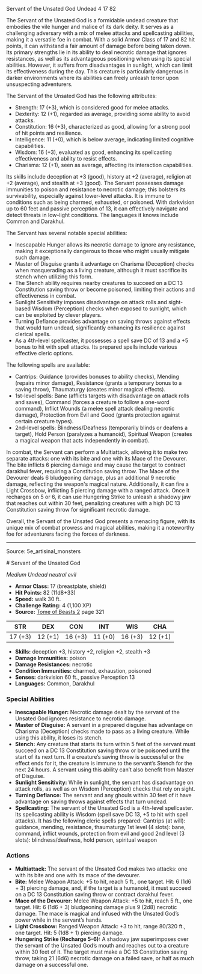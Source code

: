 <MonsterName/>Servant of the Unsated God</MonsterName>
<CreatureType/>Undead</CreatureType>
<CR/>4</CR>
<AC/>17</AC>
<HP/>82</HP>
<summary>The Servant of the Unsated God is a formidable undead creature that embodies the vile hunger and malice of its dark deity. It serves as a challenging adversary with a mix of melee attacks and spellcasting abilities, making it a versatile foe in combat. With a solid Armor Class of 17 and 82 hit points, it can withstand a fair amount of damage before being taken down. Its primary strengths lie in its ability to deal necrotic damage that ignores resistances, as well as its advantageous positioning when using its special abilities. However, it suffers from disadvantages in sunlight, which can limit its effectiveness during the day. This creature is particularly dangerous in darker environments where its abilities can freely unleash terror upon unsuspecting adventurers.</summary>

<detail>

The Servant of the Unsated God has the following attributes:
- Strength: 17 (+3), which is considered good for melee attacks.
- Dexterity: 12 (+1), regarded as average, providing some ability to avoid attacks.
- Constitution: 16 (+3), characterized as good, allowing for a strong pool of hit points and resilience.
- Intelligence: 11 (+0), which is below average, indicating limited cognitive capabilities.
- Wisdom: 16 (+3), evaluated as good, enhancing its spellcasting effectiveness and ability to resist effects.
- Charisma: 12 (+1), seen as average, affecting its interaction capabilities.

Its skills include deception at +3 (good), history at +2 (average), religion at +2 (average), and stealth at +3 (good). The Servant possesses damage immunities to poison and resistance to necrotic damage; this bolsters its survivability, especially against lower-level attacks. It is immune to conditions such as being charmed, exhausted, or poisoned. With darkvision up to 60 feet and passive perception of 13, it can effectively navigate and detect threats in low-light conditions. The languages it knows include Common and Darakhul.

The Servant has several notable special abilities:
- Inescapable Hunger allows its necrotic damage to ignore any resistance, making it exceptionally dangerous to those who might usually mitigate such damage.
- Master of Disguise grants it advantage on Charisma (Deception) checks when masquerading as a living creature, although it must sacrifice its stench when utilizing this form.
- The Stench ability requires nearby creatures to succeed on a DC 13 Constitution saving throw or become poisoned, limiting their actions and effectiveness in combat.
- Sunlight Sensitivity imposes disadvantage on attack rolls and sight-based Wisdom (Perception) checks when exposed to sunlight, which can be exploited by clever players.
- Turning Defiance provides advantage on saving throws against effects that would turn undead, significantly enhancing its resilience against clerical spells.
- As a 4th-level spellcaster, it possesses a spell save DC of 13 and a +5 bonus to hit with spell attacks. Its prepared spells include various effective cleric options.

The following spells are available:
- Cantrips: Guidance (provides bonuses to ability checks), Mending (repairs minor damage), Resistance (grants a temporary bonus to a saving throw), Thaumaturgy (creates minor magical effects).
- 1st-level spells: Bane (afflicts targets with disadvantage on attack rolls and saves), Command (forces a creature to follow a one-word command), Inflict Wounds (a melee spell attack dealing necrotic damage), Protection from Evil and Good (grants protection against certain creature types).
- 2nd-level spells: Blindness/Deafness (temporarily blinds or deafens a target), Hold Person (paralyzes a humanoid), Spiritual Weapon (creates a magical weapon that acts independently in combat).

In combat, the Servant can perform a Multiattack, allowing it to make two separate attacks: one with its bite and one with its Mace of the Devourer. The bite inflicts 6 piercing damage and may cause the target to contract darakhul fever, requiring a Constitution saving throw. The Mace of the Devourer deals 6 bludgeoning damage, plus an additional 9 necrotic damage, reflecting the weapon's magical nature. Additionally, it can fire a Light Crossbow, inflicting 5 piercing damage with a ranged attack. Once it recharges on 5 or 6, it can use Hungering Strike to unleash a shadowy jaw that reaches out within 30 feet, penalizing creatures with a high DC 13 Constitution saving throw for significant necrotic damage.

Overall, the Servant of the Unsated God presents a menacing figure, with its unique mix of combat prowess and magical abilities, making it a noteworthy foe for adventurers facing the forces of darkness.</detail>



---

Source: 5e_artisinal_monsters

<statblock>
# Servant of the Unsated God

*Medium* *Undead* *neutral evil*

- **Armor Class:** 17 (breastplate, shield)
- **Hit Points:** 82 (11d8+33)
- **Speed:** walk 30 ft.
- **Challenge Rating:** 4 (1,100 XP)
- **Source:** [Tome of Beasts 2](https://koboldpress.com/kpstore/product/tome-of-beasts-2-for-5th-edition) page 321

| STR | DEX | CON | INT | WIS | CHA |
| --- | --- | --- | --- | --- | --- |
| 17 (+3) | 12 (+1) | 16 (+3) | 11 (+0) | 16 (+3) | 12 (+1) |

- **Skills:** deception +3, history +2, religion +2, stealth +3
- **Damage Immunities:** poison
- **Damage Resistances:** necrotic
- **Condition Immunities:** charmed, exhaustion, poisoned
- **Senses:** darkvision 60 ft., passive Perception 13
- **Languages:** Common, Darakhul

### Special Abilities

- **Inescapable Hunger:** Necrotic damage dealt by the servant of the Unsated God ignores resistance to necrotic damage.
- **Master of Disguise:** A servant in a prepared disguise has advantage on Charisma (Deception) checks made to pass as a living creature. While using this ability, it loses its stench.
- **Stench:** Any creature that starts its turn within 5 feet of the servant must succeed on a DC 13 Constitution saving throw or be poisoned until the start of its next turn. If a creature’s saving throw is successful or the effect ends for it, the creature is immune to the servant’s Stench for the next 24 hours. A servant using this ability can’t also benefit from Master of Disguise.
- **Sunlight Sensitivity:** While in sunlight, the servant has disadvantage on attack rolls, as well as on Wisdom (Perception) checks that rely on sight.
- **Turning Defiance:** The servant and any ghouls within 30 feet of it have advantage on saving throws against effects that turn undead.
- **Spellcasting:** The servant of the Unsated God is a 4th-level spellcaster. Its spellcasting ability is Wisdom (spell save DC 13, +5 to hit with spell attacks). It has the following cleric spells prepared:
Cantrips (at will): guidance, mending, resistance, thaumaturgy
1st level (4 slots): bane, command, inflict wounds, protection from evil and good
2nd level (3 slots): blindness/deafness, hold person, spiritual weapon

### Actions

- **Multiattack:** The servant of the Unsated God makes two attacks: one with its bite and one with its mace of the devourer.
- **Bite:** Melee Weapon Attack: +5 to hit, reach 5 ft., one target. Hit: 6 (1d6 + 3) piercing damage, and, if the target is a humanoid, it must succeed on a DC 13 Constitution saving throw or contract darakhul fever.
- **Mace of the Devourer:** Melee Weapon Attack: +5 to hit, reach 5 ft., one target. Hit: 6 (1d6 + 3) bludgeoning damage plus 9 (2d8) necrotic damage. The mace is magical and infused with the Unsated God’s power while in the servant’s hands.
- **Light Crossbow:** Ranged Weapon Attack: +3 to hit, range 80/320 ft., one target. Hit: 5 (1d8 + 1) piercing damage.
- **Hungering Strike (Recharge 5-6):** A shadowy jaw superimposes over the servant of the Unsated God’s mouth and reaches out to a creature within 30 feet of it. The target must make a DC 13 Constitution saving throw, taking 21 (6d6) necrotic damage on a failed save, or half as much damage on a successful one.


</statblock>


